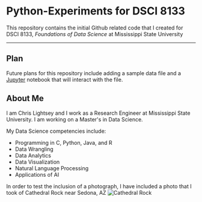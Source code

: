 # Python-Experiments for DSCI 8133
This repository contains the initial Github related code that I created for DSCI 8133, *Foundations of Data Science* at Mississippi State University

--- 

## Plan
Future plans for this repository include adding a sample data file and a [Jupyter](https://jupyter.org/) notebook that will interact with the file.

## About Me
I am Chris Lightsey and I work as a Research Engineer at Mississippi State University. I am working on a Master's in Data Science.

My Data Science competencies include:
- Programming in C, Python, Java, and R
- Data Wrangling
- Data Analytics
- Data Visualization
- Natural Language Processing
- Applications of AI

In order to test the inclusion of a photograph, I have included a photo that I took of Cathedral Rock near Sedona, AZ
![Cathedral Rock](20240911_092004.jpg)
